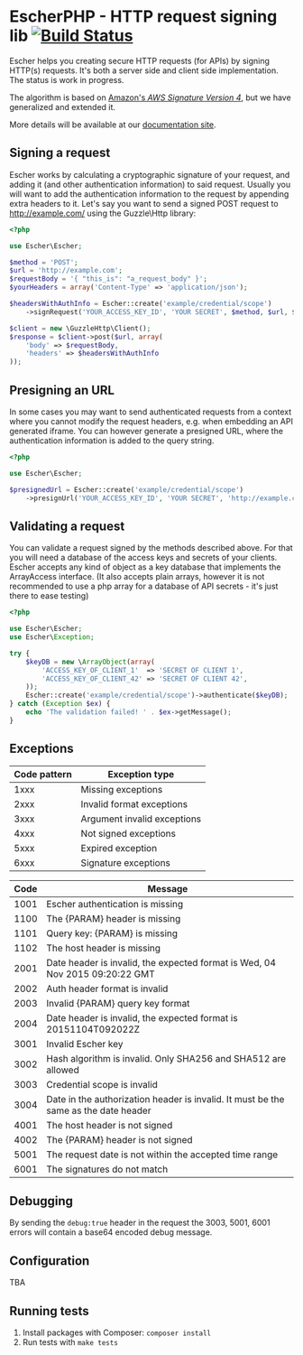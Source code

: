 EscherPHP - HTTP request signing lib [![Build Status](https://travis-ci.org/emartech/escher-php.svg?branch=master)](https://travis-ci.org/emartech/escher-php)
===================================

Escher helps you creating secure HTTP requests (for APIs) by signing HTTP(s) requests. It's both a server side and client side implementation. The status is work in progress.

The algorithm is based on [Amazon's _AWS Signature Version 4_](http://docs.aws.amazon.com/AmazonS3/latest/API/sig-v4-authenticating-requests.html), but we have generalized and extended it.

More details will be available at our [documentation site](https://documentation.emarsys.com/).


Signing a request
-----------------

Escher works by calculating a cryptographic signature of your request, and adding it (and other authentication information) to said request.
Usually you will want to add the authentication information to the request by appending extra headers to it.
Let's say you want to send a signed POST request to http://example.com/ using the Guzzle\Http library:

```php
<?php

use Escher\Escher;

$method = 'POST';
$url = 'http://example.com';
$requestBody = '{ "this_is": "a_request_body" }';
$yourHeaders = array('Content-Type' => 'application/json');

$headersWithAuthInfo = Escher::create('example/credential/scope')
    ->signRequest('YOUR_ACCESS_KEY_ID', 'YOUR SECRET', $method, $url, $requestBody, $yourHeaders);

$client = new \GuzzleHttp\Client();
$response = $client->post($url, array(
    'body' => $requestBody,
    'headers' => $headersWithAuthInfo
));

```

Presigning an URL
-----------------

In some cases you may want to send authenticated requests from a context where you cannot modify the request headers, e.g. when embedding an API generated iframe.
You can however generate a presigned URL, where the authentication information is added to the query string.

```php
<?php

use Escher\Escher;

$presignedUrl = Escher::create('example/credential/scope')
    ->presignUrl('YOUR_ACCESS_KEY_ID', 'YOUR SECRET', 'http://example.com');

```

Validating a request
--------------------

You can validate a request signed by the methods described above. For that you will need a database of the access keys and secrets of your clients.
Escher accepts any kind of object as a key database that implements the ArrayAccess interface. (It also accepts plain arrays, however it is not recommended to use a php array for a database of API secrets - it's just there to ease testing)

```php
<?php

use Escher\Escher;
use Escher\Exception;

try {
    $keyDB = new \ArrayObject(array(
        'ACCESS_KEY_OF_CLIENT_1'  => 'SECRET OF CLIENT 1',
        'ACCESS_KEY_OF_CLIENT_42' => 'SECRET OF CLIENT 42',
    ));
    Escher::create('example/credential/scope')->authenticate($keyDB);
} catch (Exception $ex) {
    echo 'The validation failed! ' . $ex->getMessage();
}

```

Exceptions
-------------

| Code pattern | Exception type              |
|--------------|-----------------------------|
| 1xxx         | Missing exceptions          |
| 2xxx         | Invalid format exceptions   |
| 3xxx         | Argument invalid exceptions |
| 4xxx         | Not signed exceptions       |
| 5xxx         | Expired exception           |
| 6xxx         | Signature exceptions        |

| Code | Message                                                                             |
|------|-------------------------------------------------------------------------------------|
| 1001 | Escher authentication is missing                                                    |
| 1100 | The {PARAM} header is missing                                                       |
| 1101 | Query key: {PARAM} is missing                                                       |
| 1102 | The host header is missing                                                          |
| 2001 | Date header is invalid, the expected format is Wed, 04 Nov 2015 09:20:22 GMT        |
| 2002 | Auth header format is invalid                                                       |
| 2003 | Invalid {PARAM} query key format                                                    |
| 2004 | Date header is invalid, the expected format is 20151104T092022Z                     |
| 3001 | Invalid Escher key                                                                  |
| 3002 | Hash algorithm is invalid. Only SHA256 and SHA512 are allowed                       |
| 3003 | Credential scope is invalid                                                         |
| 3004 | Date in the authorization header is invalid. It must be the same as the date header |
| 4001 | The host header is not signed                                                       |
| 4002 | The {PARAM} header is not signed                                                    |
| 5001 | The request date is not within the accepted time range                              |
| 6001 | The signatures do not match                                                         |

Debugging
-------------
By sending the  `debug:true` header in the request the 3003, 5001, 6001 errors will contain a base64 encoded debug message.


Configuration
-------------

TBA

Running tests
-------------
1. Install packages with Composer: `composer install`
2. Run tests with `make tests`